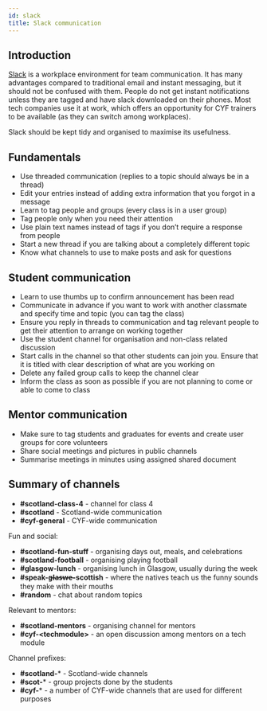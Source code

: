 ```yaml
---
id: slack
title: Slack communication
---
```


## Introduction

[Slack](https://slack.com/) is a workplace environment for team communication.
It has many advantages compared to traditional email and instant messaging, but it should not be confused with them.
People do not get instant notifications unless they are tagged and have slack downloaded on their phones.
Most tech companies use it at work, which offers an opportunity for CYF trainers to be available (as they can switch among workplaces). 

Slack should be kept tidy and organised to maximise its usefulness.

## Fundamentals

- Use threaded communication (replies to a topic should always be in a thread)
- Edit your entries instead of adding extra information that you forgot in a message 
- Learn to tag people and groups (every class is in a user group)
- Tag people only when you need their attention 
- Use plain text names instead of tags if you don’t require a response from people
- Start a new thread if you are talking about a completely different topic
- Know what channels to use to make posts and ask for questions

## Student communication

- Learn to use thumbs up to confirm announcement has been read 
- Communicate in advance if you want to work with another classmate and specify time and topic (you can tag the class)
- Ensure you reply in threads to communication and tag relevant people to get their attention to arrange on working together
- Use the student channel for organisation and non-class related discussion
- Start calls in the channel so that other students can join you.
  Ensure that it is titled with clear description of what are you working on
- Delete any failed group calls to keep the channel clear
- Inform the class as soon as possible if you are not planning to come or able to come to class

## Mentor communication

- Make sure to tag students and graduates for events and create user groups for core volunteers
- Share social meetings and pictures in public channels
- Summarise meetings in minutes using assigned shared document 

## Summary of channels

- **\#scotland-class-4** - channel for class 4
- **\#scotland** - Scotland-wide communication
- **\#cyf-general** - CYF-wide communication

Fun and social:
- **\#scotland-fun-stuff** - organising days out, meals, and celebrations
- **\#scotland-football** - organising playing football
- **\#glasgow-lunch** - organising lunch in Glasgow, usually during the week
- **\#speak-g̶l̶a̶s̶w̶e̶-scottish** - where the natives teach us the funny sounds they make with their mouths
- **\#random** - chat about random topics

Relevant to mentors:
- **\#scotland-mentors** - organising channel for mentors
- **\#cyf-\<techmodule\>** - an open discussion among mentors on a tech module

Channel prefixes:
- **\#scotland-*** - Scotland-wide channels
- **\#scot-*** - group projects done by the students
- **\#cyf-*** - a number of CYF-wide channels that are used for different purposes
